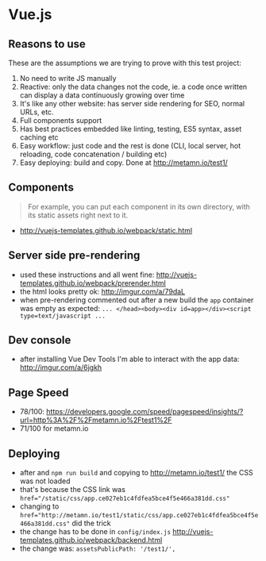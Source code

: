 # Vue.js

## Reasons to use

These are the assumptions we are trying to prove with this test project:

1. No need to write JS manually
2. Reactive: only the data changes not the code, ie. a code once written can display a data continuously growing over time
3. It's like any other website: has server side rendering for SEO, normal URLs, etc.
4. Full components support
5. Has best practices embedded like linting, testing, ES5 syntax, asset caching etc
6. Easy workflow: just code and the rest is done (CLI, local server, hot reloading, code concatenation / building etc)
7. Easy deploying: build and copy. Done at http://metamn.io/test1/

## Components

> For example, you can put each component in its own directory, with its static assets right next to it.
- http://vuejs-templates.github.io/webpack/static.html


## Server side pre-rendering

- used these instructions and all went fine: http://vuejs-templates.github.io/webpack/prerender.html
- the html looks pretty ok: http://imgur.com/a/79daL
- when pre-rendering commented out after a new build the `app` container was empty as expected: `... </head><body><div id=app></div><script type=text/javascript ...`

## Dev console

- after installing Vue Dev Tools I'm able to interact with the app data: http://imgur.com/a/6jgkh

## Page Speed

- 78/100: https://developers.google.com/speed/pagespeed/insights/?url=http%3A%2F%2Fmetamn.io%2Ftest1%2F
- 71/100 for metamn.io

## Deploying

- after and `npm run build` and copying to http://metamn.io/test1/ the CSS was not loaded
- that's because the CSS link was `href="/static/css/app.ce027eb1c4fdfea5bce4f5e466a381dd.css"`
- changing to `href="http://metamn.io/test1/static/css/app.ce027eb1c4fdfea5bce4f5e466a381dd.css"` did the trick
- the change has to be done in `config/index.js` http://vuejs-templates.github.io/webpack/backend.html
- the change was: `assetsPublicPath: '/test1/',`
